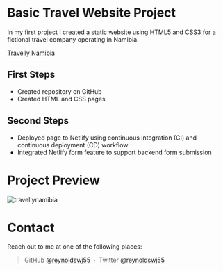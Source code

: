 # Basic Travel Website Project

In my first project I created a static website using HTML5 and CSS3 for a fictional travel company operating in Namibia.

[Travelly Namibia](https://travellynamibia.netlify.app)

## First Steps

- Created repository on GitHub
- Created HTML and CSS pages

## Second Steps

- Deployed page to Netlify using continuous integration (CI) and continuous deployment (CD) workflow
- Integrated Netlify form feature to support backend form submission

# Project Preview

![travellynamibia](https://user-images.githubusercontent.com/65702910/127729140-7fd98366-bd56-4745-b527-01d981a44ca3.gif)

# Contact

Reach out to me at one of the following places:

> GitHub [@reynoldswj55](https://github.com/reynoldswj55) &nbsp;&middot;&nbsp;
> Twitter [@reynoldswj55](https://twitter.com/reynoldswj55)
